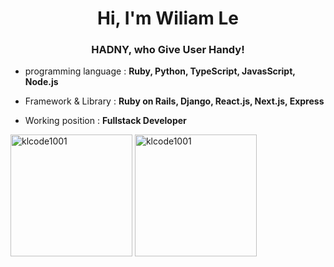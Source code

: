 <h1 align="center">Hi, I'm Wiliam Le</h1>
<h3 align="center">HADNY, who Give User Handy!</h3>


- programming language : **Ruby, Python, TypeScript, JavasScript, Node.js**

- Framework & Library : **Ruby on Rails, Django, React.js, Next.js, Express**

- Working position : **Fullstack Developer**

<div style="display: block;justify-content: center; gap: 20px">
  <div style="display: block;justify-content: center; gap: 20px">
  <img align="center" height="195px" src="https://github-readme-stats.vercel.app/api?username=klcode1001&show_icons=true&locale=en" alt="klcode1001" />
  <img align="center" height="195px" src="https://github-readme-stats.vercel.app/api/top-langs/?username=klcode1001&layout=compact" alt="klcode1001" />
    
</div>
</div>
